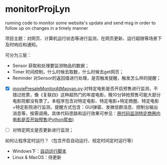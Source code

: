 # monitorProjLyn
running code to monitor some website's update and send msg in order to follow up on changes in a timely manner

项目主题：对网页、计算机运行状态等进行监测，在网页更新、运行超限等场景下及时响应和通知。

可分为三层：
- Sensor  获取和处理要监测物品的数据；
- Timer  时间控制，什么时候去取数，什么时候去get网页；
- Reminder 对Sensor的返回值进行处理，是否触发提醒，触发怎么样的提醒；




- [x] [moviePresaleMonitorAtMaoyan.py](https://github.com/cleveralgorithms/monitorProjLyn/edit/master//moviePresaleMonitorAtMaoyan.py):对特定电影是否开启预售进行监测，不错过抢票，像《复联四》这种超热门的年度电影，晚10分钟抢预售可能大部分电影院都没有票了。本程序包含对特定电影、特定电影+特定商圈、特定电影+特定影院进行监测，提醒方式包含：GUI弹窗、发微信群消息、控制台输出消息等，按需调用。具体代码思路和运行效果可参见：[用代码监测特定商圈内电影是否开始预售(Python爬虫)](https://www.jianshu.com/p/ec87591c6293)

- [ ] 对特定网文是否更新进行监测；


如何让程序定时运行？（包含开启自动运行、规定时间定时运行等）
- Windows下：[自动运行脚本](https://www.jianshu.com/p/ea5cd671b662)
- Linux & MacOS：待更新
